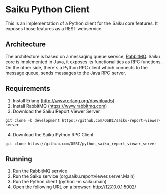 # Saiku Python Client

This is an implementation of a Python client for the Saiku core features. It exposes those features as a REST webservice.

## Architecture

The architecture is based on a messaging queue service, [RabbitMQ](https://www.rabbitmq.com/). Saiku core is implemented in Java, it exposes its functionalities as RPC functions. On the other side, there's a Python RPC client which connects to the message queue, sends messages to the Java RPC server. 

## Requirements

1. Install Erlang (http://www.erlang.org/downloads)
2. Install RabbitMQ (https://www.rabbitmq.com)
3. Download the Saiku Report Viewer Server
```
git clone -b development https://github.com/OSBI/saiku-report-viewer-server
```
4. Download the Saiku Python RPC Client
```
git clone https://github.com/OSBI/python_saiku_report_viewer_server
```

## Running
1. Run the RabbitMQ service
2. Run the Saiku service (org.saiku.reportviewer.server.Main)
3. Run the Python client (python -m saiku.main)
4. Open the following URL on a browser: http://127.0.0.1:5002/